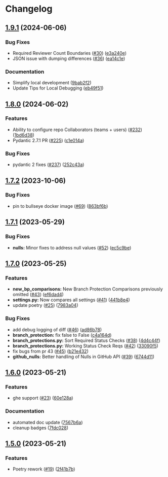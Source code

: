 # Changelog

## [1.9.1](https://github.com/actuarysailor/gha-repo-manager/compare/v1.9.0...v1.9.1) (2024-06-06)


### Bug Fixes

* Required Reviewer Count Boundaries ([#30](https://github.com/actuarysailor/gha-repo-manager/issues/30)) ([e3a240e](https://github.com/actuarysailor/gha-repo-manager/commit/e3a240e8b0e45bb8b13c488f5b8e2ed8120b5bee))
* JSON issue with dumping differences ([#36](https://github.com/actuarysailor/gha-repo-manager/issues/36)) ([ea14c1e](https://github.com/actuarysailor/gha-repo-manager/commit/ea14c1ef05a9c137e18954ebf28f72bac61c0185))


### Documentation

* Simplify local development ([9bab2f2](https://github.com/actuarysailor/gha-repo-manager/commit/9bab2f23c757446ffc742a361bed50a1d936bbfb))
* Update Tips for Local Debugging ([eb49f51](https://github.com/actuarysailor/gha-repo-manager/commit/eb49f51e1285d5e4bf672bf4e2fa2b57f83b6df2))

## [1.8.0](https://github.com/andrewthetechie/gha-repo-manager/compare/v1.7.2...v1.8.0) (2024-06-02)


### Features

* Ability to configure repo Collaborators (teams + users) ([#232](https://github.com/andrewthetechie/gha-repo-manager/issues/232)) ([1bd6d38](https://github.com/andrewthetechie/gha-repo-manager/commit/1bd6d382c795e30990b71a202981e40c4cde323a))
* Pydantic 2.7.1 PR ([#225](https://github.com/andrewthetechie/gha-repo-manager/issues/225)) ([c1e014a](https://github.com/andrewthetechie/gha-repo-manager/commit/c1e014adcf31bafbcd7b29087ebd4e4a4b052ee0))


### Bug Fixes

* pydantic 2 fixes ([#237](https://github.com/andrewthetechie/gha-repo-manager/issues/237)) ([252c43a](https://github.com/andrewthetechie/gha-repo-manager/commit/252c43af4de68f15ebfb70ef7292bd10b4cc0b6c))

## [1.7.2](https://github.com/andrewthetechie/gha-repo-manager/compare/v1.7.1...v1.7.2) (2023-10-06)


### Bug Fixes

* pin to bullseye docker image ([#69](https://github.com/andrewthetechie/gha-repo-manager/issues/69)) ([863bf6b](https://github.com/andrewthetechie/gha-repo-manager/commit/863bf6b257c6b32cb1284f19f604102d45abc499))

## [1.7.1](https://github.com/andrewthetechie/gha-repo-manager/compare/v1.7.0...v1.7.1) (2023-05-29)


### Bug Fixes

* **nulls:** Minor fixes to address null values ([#52](https://github.com/andrewthetechie/gha-repo-manager/issues/52)) ([ec5c9be](https://github.com/andrewthetechie/gha-repo-manager/commit/ec5c9be75600f37953800dc8a4d2ad25d1099521))

## [1.7.0](https://github.com/andrewthetechie/gha-repo-manager/compare/v1.6.0...v1.7.0) (2023-05-25)


### Features

* **new_bp_comparisons:** New Branch Protection Comparisons previously omitted ([#43](https://github.com/andrewthetechie/gha-repo-manager/issues/43)) ([ef6dad4](https://github.com/andrewthetechie/gha-repo-manager/commit/ef6dad4f17703353eab5cda8dc3a2c59fa4602e9))
* **settings.py:** Now compares all settings ([#41](https://github.com/andrewthetechie/gha-repo-manager/issues/41)) ([441b8e4](https://github.com/andrewthetechie/gha-repo-manager/commit/441b8e49c8ce09a74dc525e2808a5a74db0dd459))
* update poetry ([#25](https://github.com/andrewthetechie/gha-repo-manager/issues/25)) ([7983a04](https://github.com/andrewthetechie/gha-repo-manager/commit/7983a049789d053d343ee4c6465a5227e5995b6c))


### Bug Fixes

* add debug logging of diff ([#46](https://github.com/andrewthetechie/gha-repo-manager/issues/46)) ([ad86b78](https://github.com/andrewthetechie/gha-repo-manager/commit/ad86b7813217db76d997ab704607bc9d930599fb))
* **branch_protection:** fix false to False ([c4a164d](https://github.com/andrewthetechie/gha-repo-manager/commit/c4a164d99755b865d3b58f1fbff322fdb2b9947a))
* **branch_protections.py:** Sort Required Status Checks ([#38](https://github.com/andrewthetechie/gha-repo-manager/issues/38)) ([4d4c44f](https://github.com/andrewthetechie/gha-repo-manager/commit/4d4c44fd10847c7ecc8539e6b84701d7ddd2e439))
* **branch_protections.py:** Working Status Check Reqs ([#42](https://github.com/andrewthetechie/gha-repo-manager/issues/42)) ([33090f5](https://github.com/andrewthetechie/gha-repo-manager/commit/33090f570282feb6866c73f41ab2a90ac6556d43))
* fix bugs from pr 43 ([#45](https://github.com/andrewthetechie/gha-repo-manager/issues/45)) ([b21e432](https://github.com/andrewthetechie/gha-repo-manager/commit/b21e4323ff9409093c0f559dc508232903f538fa))
* **github_nulls:** Better handling of Nulls in GitHub API ([#39](https://github.com/andrewthetechie/gha-repo-manager/issues/39)) ([6744d11](https://github.com/andrewthetechie/gha-repo-manager/commit/6744d11f832826994b3eafb4bb59a0d546a3ac74))

## [1.6.0](https://github.com/andrewthetechie/gha-repo-manager/compare/v1.5.0...v1.6.0) (2023-05-21)


### Features

* ghe support ([#23](https://github.com/andrewthetechie/gha-repo-manager/issues/23)) ([60e128a](https://github.com/andrewthetechie/gha-repo-manager/commit/60e128a42d6a1da90ee5defc9a2b71d1024b4189))


### Documentation

* automated doc update ([7567b6a](https://github.com/andrewthetechie/gha-repo-manager/commit/7567b6a00c07c2976582af89923deec4b4bf8db1))
* cleanup badges ([7fdc028](https://github.com/andrewthetechie/gha-repo-manager/commit/7fdc028972a6d686392fce64491029f099483ab6))

## [1.5.0](https://github.com/andrewthetechie/gha-repo-manager/compare/v1.4.0...v1.5.0) (2023-05-21)


### Features

* Poetry rework ([#19](https://github.com/andrewthetechie/gha-repo-manager/issues/19)) ([2f41b7b](https://github.com/andrewthetechie/gha-repo-manager/commit/2f41b7be4186ae1ffb7865838191234a1df11748))
